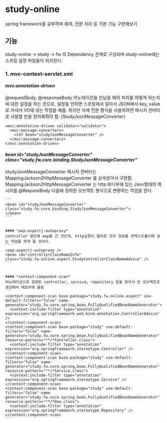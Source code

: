 # study-online
spring framework를 공부하며 예외, 전문 처리 등 기본 기능 구현해보기

## 기능
study-online -> study -> fw 의 Dependency 관계로 구성되며 study-online에는 스프링 설정 파일들이 위치한다.

### 1. mvc-context-servlet.xml
#### *mvc:annotation-driven*
@requestBody, @responseBody 어노테이션을 만났을 때의 처리를 어떻게 하는지에 대한 설정을 하는 것으로, 설정을 안하면 스프링에서 알아서 JSON에서 key, value로 꺼내서 VO에 넣는 작업을 해줌. 하지만 자체 전문 형식을 사용하려면 메시지 컨버터로 사용할 빈을 정의해줘야 함. (StudyJsonMessageConverter)

```
<mvc:annotation-driven validator="validator">	
  <mvc:message-converters>
    <ref bean="studyJsonMessageConverter" />
  </mvc:message-converters>
</mvc:annotation-driven>
```


#### *bean id="studyJsonMessageConverter" class="study.fw.core.binding.StudyJsonMessageConverter"*
studyJsonMessageConverter 메시지 컨버터는 MappingJackson2HttpMessageConverter 를 상속받아서 구현함. 
MappingJackson2HttpMessageConverter 는 http 바디부에 있는 Json형태의 메시지를 @RequestBody 다음에 정의된 오브젝트 형식으로 변환하는 작업을 한다.
~~~studyJsonMessageConverter 에 property로 messageValidators 들이 설정될텐데, 메시지 컨버팅(read에서 처리) 후, messagevalidators 들에 의해서 메시지 validation 체크를 하게 될 것이다.~~~
```
<bean id="studyJsonMessageConverter" class="study.fw.core.binding.StudyJsonMessageConverter">
</bean>
```


#### *aop:aspectj-autoproxy*
controller 앞단에 aop를 건 것인데, http요청이 들어온 것의 정보를 컨텍스트홀더에 넣는 작업을 하게 될 것이다.
```
<aop:aspectj-autoproxy />
<bean id="controllerClassNameInfo" class="study.fw.online.aspect.StudyControllerClassNameAdvice" />
```


#### *context:component-scan*
어노테이션으로 설정된 controller, service, repository 등을 찾아서 빈 오브젝트로 생성해서 메모리에 올림
```
<context:component-scan base-package="study.fw.online.aspect" use-default-filters="false" name-generator="study.fw.core.spring.bean.FullyQualifiedBeanNameGenerator">
  <context:include-filter type="annotation" expression="org.springframework.web.bind.annotation.ControllerAdvice" />
</context:component-scan>
<context:component-scan base-package="study" use-default-filters="false" name-generator="study.fw.core.spring.bean.FullyQualifiedBeanNameGenerator" resource-pattern="**/*Controller.class">
  <context:include-filter type="annotation" expression="org.springframework.stereotype.Controller" />
</context:component-scan>
<context:component-scan base-package="study" use-default-filters="false" name-generator="study.fw.core.spring.bean.FullyQualifiedBeanNameGenerator" resource-pattern="**/*Service.class">
  <context:include-filter type="annotation" expression="org.springframework.stereotype.Service" />
</context:component-scan>
<context:component-scan base-package="study" use-default-filters="false" name-generator="study.fw.core.spring.bean.FullyQualifiedBeanNameGenerator" resource-pattern="**/*Dao.class">
  <context:include-filter type="annotation" expression="org.springframework.stereotype.Repository" />
</context:component-scan>
```

